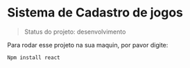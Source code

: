 <h1>Sistema de Cadastro de jogos</h1>

> Status do projeto: desenvolvimento

Para rodar esse projeto na sua maquin, por pavor digite:

```
Npm install react

```
